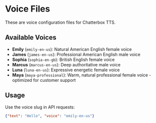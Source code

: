 # Voice Files

These are voice configuration files for Chatterbox TTS.

## Available Voices

- **Emily** (`emily-en-us`): Natural American English female voice
- **James** (`james-en-us`): Professional American English male voice
- **Sophia** (`sophia-en-gb`): British English female voice
- **Marcus** (`marcus-en-us`): Deep authoritative male voice
- **Luna** (`luna-en-us`): Expressive energetic female voice
- **Maya** (`maya-professional`): Warm, natural professional female voice - optimized for customer support

## Usage

Use the voice slug in API requests:

```json
{"text": "Hello", "voice": "emily-en-us"}
```
